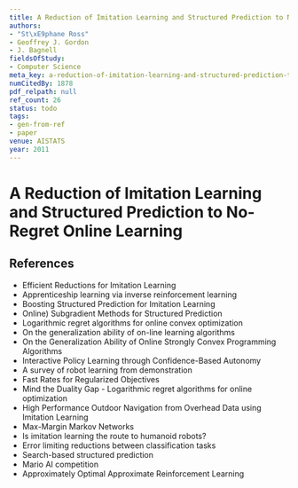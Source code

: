 ```yaml
---
title: A Reduction of Imitation Learning and Structured Prediction to No-Regret Online Learning
authors:
- "St\xE9phane Ross"
- Geoffrey J. Gordon
- J. Bagnell
fieldsOfStudy:
- Computer Science
meta_key: a-reduction-of-imitation-learning-and-structured-prediction-to-no-regret-online-learning
numCitedBy: 1878
pdf_relpath: null
ref_count: 26
status: todo
tags:
- gen-from-ref
- paper
venue: AISTATS
year: 2011
---
```


# A Reduction of Imitation Learning and Structured Prediction to No-Regret Online Learning

## References

- Efficient Reductions for Imitation Learning
- Apprenticeship learning via inverse reinforcement learning
- Boosting Structured Prediction for Imitation Learning
- Online) Subgradient Methods for Structured Prediction
- Logarithmic regret algorithms for online convex optimization
- On the generalization ability of on-line learning algorithms
- On the Generalization Ability of Online Strongly Convex Programming Algorithms
- Interactive Policy Learning through Confidence-Based Autonomy
- A survey of robot learning from demonstration
- Fast Rates for Regularized Objectives
- Mind the Duality Gap - Logarithmic regret algorithms for online optimization
- High Performance Outdoor Navigation from Overhead Data using Imitation Learning
- Max-Margin Markov Networks
- Is imitation learning the route to humanoid robots?
- Error limiting reductions between classification tasks
- Search-based structured prediction
- Mario AI competition
- Approximately Optimal Approximate Reinforcement Learning
